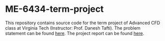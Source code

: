 # ME-6434-term-project
This repository contains source code for the term project of Advanced CFD class at Virginia Tech (Instructor: Prof. Danesh Tafti). 
The problem statement can be found [here](https://drive.google.com/file/d/1p1MOrtizcacfrwZv4aZErF5kt-rc3rez/view?usp=sharing).
The project report can be found [here](https://drive.google.com/file/d/1paQSOWYlKwtj7klB6Zh9S5V92i7EuzK0/view?usp=sharing).

